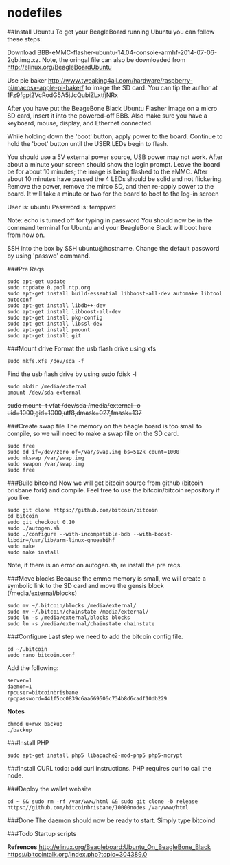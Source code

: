nodefiles
=========

##Install Ubuntu
To get your BeagleBoard running Ubuntu you can follow these steps:

Download BBB-eMMC-flasher-ubuntu-14.04-console-armhf-2014-07-06-2gb.img.xz.  Note, the oringal file can also be downloaded from http://elinux.org/BeagleBoardUbuntu

Use pie baker http://www.tweaking4all.com/hardware/raspberry-pi/macosx-apple-pi-baker/ to image the SD card.  You can tip the author at 1Fz9fgpj2VcRodG5A5jJcQubiZLxtfjNRx

After you have put the BeageBone Black Ubuntu Flasher image on a micro SD card, insert it into the powered-off BBB.
Also make sure you have a keyboard, mouse, display, and Ethernet connected.

While holding down the 'boot' button, apply power to the board. Continue to hold the 'boot' button until the USER LEDs begin to flash.

You should use a 5V external power source, USB power may not work.
After about a minute your screen should show the login prompt.
Leave the board be for about 10 minutes; the image is being flashed to the eMMC.
After about 10 minutes have passed the 4 LEDs should be solid and not flickering. Remove the power, remove the mirco SD, and then re-apply power to the board.
It will take a minute or two for the board to boot to the log-in screen

User is: ubuntu
Password is: temppwd

Note: echo is turned off for typing in password
You should now be in the command terminal for Ubuntu and your BeagleBone Black will boot here from now on.

SSH into the box by SSH ubuntu@hostname.  Change the default password by using 'passwd' command.

###Pre Reqs
```
sudo apt-get update
sudo ntpdate 0.pool.ntp.org
sudo apt-get install build-essential libboost-all-dev automake libtool autoconf
sudo apt-get install libdb++-dev
sudo apt-get install libboost-all-dev
sudo apt-get install pkg-config
sudo apt-get install libssl-dev
sudo apt-get install pmount
sudo apt-get install git
```

###Mount drive
Format the usb flash drive using xfs
```
sudo mkfs.xfs /dev/sda -f
```

Find the usb flash drive by using sudo fdisk -l
```
sudo mkdir /media/external
pmount /dev/sda external
```

~~sudo mount -t vfat /dev/sda /media/external -o uid=1000,gid=1000,utf8,dmask=027,fmask=137~~

###Create swap file
The memory on the beagle board is too small to compile, so we will need to make a swap file on the SD card.
```
sudo free
sudo dd if=/dev/zero of=/var/swap.img bs=512k count=1000
sudo mkswap /var/swap.img
sudo swapon /var/swap.img
sudo free
```

###Build bitcoind
Now we will get bitcoin source from github (bitcoin brisbane fork) and compile.  Feel free to use the bitcoin/bitcoin repository if you like.
```
sudo git clone https://github.com/bitcoin/bitcoin
cd bitcoin
sudo git checkout 0.10
sudo ./autogen.sh
sudo ./configure --with-incompatible-bdb --with-boost-libdir=/usr/lib/arm-linux-gnueabihf
sudo make 
sudo make install
```

Note, if there is an error on autogen.sh, re install the pre reqs.

###Move blocks
Because the emmc memory is small, we will create a symbolic link to the SD card and move the gensis block (/media/external/blocks)
```
sudo mv ~/.bitcoin/blocks /media/external/
sudo mv ~/.bitcoin/chainstate /media/external/
sudo ln -s /media/external/blocks blocks
sudo ln -s /media/external/chainstate chainstate
```

###Configure
Last step we need to add the bitcoin config file.
```
cd ~/.bitcoin
sudo nano bitcoin.conf
```

Add the following:
```
server=1
daemon=1
rpcuser=bitcoinbrisbane
rpcpassword=441f5cc0839c6aa669506c734b8d6cadf10db229
```

**Notes**
```
chmod u+rwx backup
./backup
```

###Install PHP
```
sudo apt-get install php5 libapache2-mod-php5 php5-mcrypt
```

###Install CURL
todo:  add curl instructions. PHP requires curl to call the node.

###Deploy the wallet website
```
cd ~ && sudo rm -rf /var/www/html && sudo git clone -b release https://github.com/bitcoinbrisbane/10000nodes /var/www/html
```

###Done
The daemon should now be ready to start.  Simply type bitcoind

###Todo
Startup scripts

**Refrences**
http://elinux.org/Beagleboard:Ubuntu_On_BeagleBone_Black
https://bitcointalk.org/index.php?topic=304389.0
